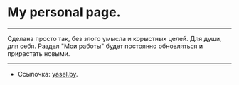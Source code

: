 # My personal page.

---

Сделана просто так, без злого умысла и корыстных целей. Для души, для себя.
Раздел "Мои работы" будет постоянно обновляться и прирастать новыми.

---

* Ссылочка: [yasel.by](https://up.htmlacademy.ru/adaptive/6/user/95219).
